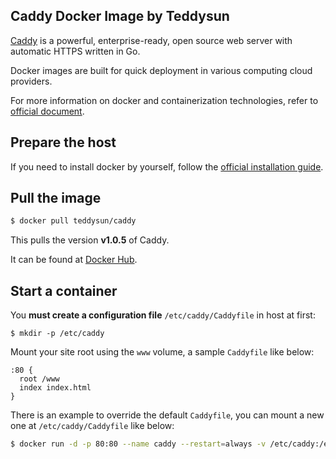 ## Caddy Docker Image by Teddysun

[Caddy][1] is a powerful, enterprise-ready, open source web server with automatic HTTPS written in Go.

Docker images are built for quick deployment in various computing cloud providers.

For more information on docker and containerization technologies, refer to [official document][2].

## Prepare the host

If you need to install docker by yourself, follow the [official installation guide][3].

## Pull the image

```bash
$ docker pull teddysun/caddy
```

This pulls the version **v1.0.5** of Caddy.

It can be found at [Docker Hub][4].

## Start a container

You **must create a configuration file**  `/etc/caddy/Caddyfile` in host at first:

```
$ mkdir -p /etc/caddy
```

Mount your site root using the `www` volume, a sample `Caddyfile` like below:

```
:80 {
  root /www
  index index.html
}
```

There is an example to override the default `Caddyfile`, you can mount a new one at `/etc/caddy/Caddyfile` like below:

```bash
$ docker run -d -p 80:80 --name caddy --restart=always -v /etc/caddy:/etc/caddy -v $(pwd)/site:/www teddysun/caddy
```

[1]: https://caddyserver.com/
[2]: https://docs.docker.com/
[3]: https://docs.docker.com/install/
[4]: https://hub.docker.com/r/teddysun/caddy/
